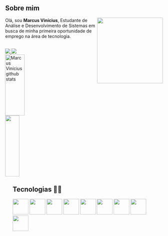 <h2>Sobre mim</h2>

<img src="https://cdn-icons-png.flaticon.com/512/4661/4661320.png" width="210" align="right" />
<p align="left">
Olá, sou <strong>Marcus Vinícius</strong>, Estudante de Análise e Desenvolvimento de Sistemas em busca de minha primeira oportunidade de emprego na área de tecnologia.
</p>
<br>


<div>
 <a href="https://www.linkedin.com/in/marcusouzz" target="blank" alt="Linkedin">
    <img src="https://img.shields.io/badge/-Linkedin-1C1C1C?style=for-the-badge&logo=Linkedin&logoColor=00FFFF&link=https://www.linkedin.com/in/vinimvrs/"/>
  </a>
 <a href="https://marcussouz.github.io/pagina_pessoal/" target="blank" alt="Página Pessoal">
    <img src="https://img.shields.io/badge/-Página Pessoal-00FFFF?style=for-the-badge&logo=&logoColor=00FFFF&link=https://MarcusSouz.github.io/portifolio/"/>
  </a>
 </div>


<div align="left">  
  <img width="35%" height="195px" src="https://github-readme-stats.vercel.app/api?username=MarcusSouz&show_icons=true&count_private=true&hide_border=true&title_color=00FFFF&icon_color=00FFFF&text_color=c9d1d9&bg_color=0d1117" alt="Marcus Vinícius github stats" /> 
  <img width="30%" height="195px" src="https://github-readme-stats.vercel.app/api/top-langs/?username=MarcusSouz&layout=compact&hide_border=true&title_color=00FFFF&text_color=00FFFF&bg_color=0d1117" />
</div>

<ul>
<h2> 
Tecnologias 👨‍💻
</h2>
 
<img src="https://cdn.jsdelivr.net/gh/devicons/devicon/icons/html5/html5-original.svg" width="50"/>
<img src="https://cdn.jsdelivr.net/gh/devicons/devicon/icons/css3/css3-original.svg" width="50"/>
<img src="https://cdn.jsdelivr.net/gh/devicons/devicon/icons/javascript/javascript-original.svg" width="50"/>
<img src="https://cdn.jsdelivr.net/gh/devicons/devicon/icons/angularjs/angularjs-original.svg" width="50"/>
<img src="https://cdn.jsdelivr.net/gh/devicons/devicon/icons/java/java-original.svg" width="50"/>
<img src="https://cdn.jsdelivr.net/gh/devicons/devicon/icons/spring/spring-original.svg" width="50"/>
<img src="https://cdn.jsdelivr.net/gh/devicons/devicon/icons/postgresql/postgresql-original.svg" width="50"/>
<img src="https://cdn.jsdelivr.net/gh/devicons/devicon/icons/docker/docker-original.svg" width="50"/>
<img src="https://icon.icepanel.io/Technology/svg/Postman.svg" width="50"/>


</ul>
